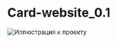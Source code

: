 # Card-website_0.1
![Иллюстрация к проекту](https://media.discordapp.net/attachments/823189037154041896/828546760438972446/unknown.png)
